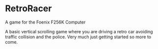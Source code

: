 # RetroRacer
A game for the Foenix F256K Computer

A basic vertical scrolling game where you are driving a retro car avoiding traffic collision and the police.
Very much just getting started so more to come.
